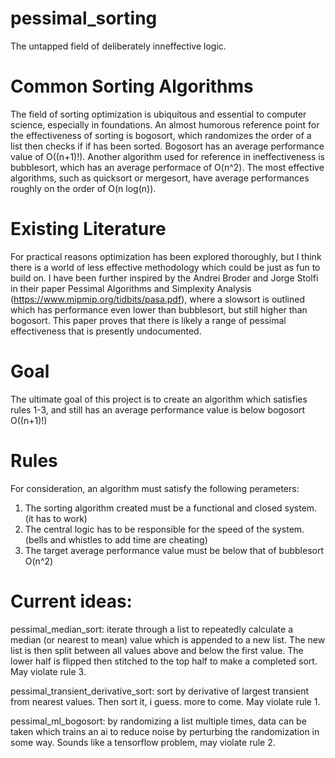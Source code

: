 # pessimal_sorting
The untapped field of deliberately inneffective logic.


# Common Sorting Algorithms
The field of sorting optimization is ubiquitous and essential to computer science, especially in foundations. An almost humorous reference point for the effectiveness of sorting is bogosort, which randomizes the order of a list then checks if if has been sorted. Bogosort has an average performance value of O((n+1)!). Another algorithm used for reference in ineffectiveness is bubblesort, which has an average performace of O(n^2). The most effective algorithms, such as quicksort or mergesort, have average performances roughly on the order of O(n log(n)).

# Existing Literature
For practical reasons optimization has been explored thoroughly, but I think there is a world of less effective methodology which could be just as fun to build on. I have been further inspired by the Andrei Broder and Jorge Stolfi in their paper Pessimal Algorithms and Simplexity Analysis (https://www.mipmip.org/tidbits/pasa.pdf), where a slowsort is outlined which has performance even lower than bubblesort, but still higher than bogosort. This paper proves that there is likely a range of pessimal effectiveness that is presently undocumented.

# Goal
The ultimate goal of this project is to create an algorithm which satisfies rules 1-3, and still has an average performance value is below bogosort O((n+1)!)

# Rules
For consideration, an algorithm must satisfy the following perameters:

1. The sorting algorithm created must be a functional and closed system. (it has to work)
2. The central logic has to be responsible for the speed of the system. (bells and whistles to add time are cheating)
3. The target average performance value must be below that of bubblesort O(n^2)


# Current ideas:

pessimal_median_sort: iterate through a list to repeatedly calculate a median (or nearest to mean) value which is appended to a new list. The new list is then split between all values above and below the first value. The lower half is flipped then stitched to the top half to make a completed sort. May violate rule 3.

pessimal_transient_derivative_sort: sort by derivative of largest transient from nearest values. Then sort it, i guess. more to come. May violate rule 1.

pessimal_ml_bogosort: by randomizing a list multiple times, data can be taken which trains an ai to reduce noise by perturbing the randomization in some way. Sounds like a tensorflow problem, may violate rule 2.
